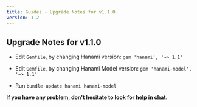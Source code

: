 ```yaml
---
title: Guides - Upgrade Notes for v1.1.0
version: 1.2
---
```


## Upgrade Notes for v1.1.0

  * Edit `Gemfile`, by changing Hanami version: `gem 'hanami', '~> 1.1'`

  * Edit `Gemfile`, by changing Hanami Model version: `gem 'hanami-model', '~> 1.1'`

  * Run `bundle update hanami hanami-model`

**If you have any problem, don't hesitate to look for help in [chat](http://chat.hanamirb.org).**
